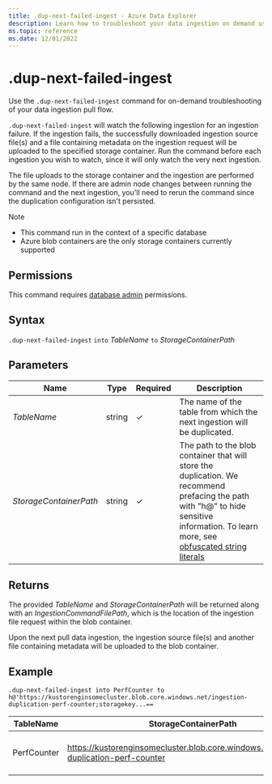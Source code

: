 ```yaml
---
title: .dup-next-failed-ingest - Azure Data Explorer
description: Learn how to troubleshoot your data ingestion on demand using the .dup-next-failed-ingest command.
ms.topic: reference
ms.date: 12/01/2022
---
```


# .dup-next-failed-ingest

Use the `.dup-next-failed-ingest` command for on-demand troubleshooting of your data ingestion pull flow.

`.dup-next-failed-ingest` will watch the following ingestion for an ingestion failure. If the ingestion fails, the successfully downloaded ingestion source file(s) and a file containing metadata on the ingestion request will be uploaded to the specified storage container. Run the command before each ingestion you wish to watch, since it will only watch the very next ingestion.

The file uploads to the storage container and the ingestion are performed by the same node. If there are admin node changes between running the command and the next ingestion, you'll need to rerun the command since the duplication configuration isn't persisted.

> [!NOTE]
>
> * This command run in the context of a specific database
> * Azure blob containers are the only storage containers currently supported

## Permissions

This command requires [database admin](access-control/role-based-authorization.md) permissions.

## Syntax

`.dup-next-failed-ingest` `into` *TableName* `to` *StorageContainerPath*

## Parameters

|Name|Type|Required|Description|
|--|--|--|--|
|*TableName* | string | &check; | The name of the table from which the next ingestion will be duplicated.|
|*StorageContainerPath*| string | &check; | The path to the blob container that will store the duplication. We recommend prefacing the path with "h@" to hide sensitive information. To learn more, see [obfuscated string literals](../../query/scalar-data-types/string.md#obfuscated-string-literals)|

## Returns

The provided *TableName* and *StorageContainerPath* will be returned along with an *IngestionCommandFilePath*, which is the location of the ingestion file request within the blob container.

Upon the next pull data ingestion, the ingestion source file(s) and another file containing metadata will be uploaded to the blob container.

## Example

```kusto
.dup-next-failed-ingest into PerfCounter to h@'https://kustorenginsomecluster.blob.core.windows.net/ingestion-duplication-perf-counter;storagekey...==
```

|TableName|StorageContainerPath|IngestionCommandFilePath|
|--|--|--|
|PerfCounter|https://kustorenginsomecluster.blob.core.windows.net/ingestion-duplication-perf-counter|ingestionrequest-KustoEH-PerfCounter-083736db-8cf7-4166-85fd-74ef54e491d1|
